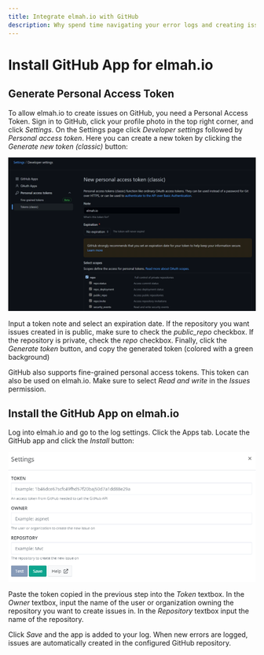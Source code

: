 ```yaml
---
title: Integrate elmah.io with GitHub
description: Why spend time navigating your error logs and creating issues in GitHub manually? Using elmah.io and our integration with GitHub we maintain your list of bugs.
---
```


# Install GitHub App for elmah.io

## Generate Personal Access Token

To allow elmah.io to create issues on GitHub, you need a Personal Access Token. Sign in to GitHub, click your profile photo in the top right corner, and click *Settings*. On the Settings page click *Developer settings* followed by *Personal access token*. Here you can create a new token by clicking the *Generate new token (classic)* button:

![OAuth Tokens Page](/images/apps/github/generate_token_v2.png)

Input a token note and select an expiration date. If the repository you want issues created in is public, make sure to check the _public_repo_ checkbox. If the repository is private, check the _repo_ checkbox. Finally, click the *Generate token* button, and copy the generated token (colored with a green background)

GitHub also supports fine-grained personal access tokens. This token can also be used on elmah.io. Make sure to select _Read and write_ in the _Issues_ permission.

## Install the GitHub App on elmah.io

Log into elmah.io and go to the log settings. Click the Apps tab. Locate the GitHub app and click the *Install* button:

![Install GitHub App](/images/apps/github/install_github.png)

Paste the token copied in the previous step into the *Token* textbox. In the *Owner* textbox, input the name of the user or organization owning the repository you want to create issues in. In the *Repository* textbox input the name of the repository.

Click *Save* and the app is added to your log. When new errors are logged, issues are automatically created in the configured GitHub repository.